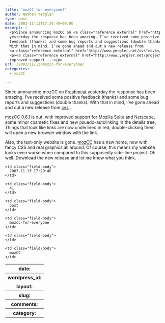 ```yaml
---
title: 'mozCC for everyone!'
author: Nathan Yergler
type: post
date: 2003-11-13T17:29:40+00:00
excerpt: |
  <p>Since announcing mozCC on <a class="reference external" href="http://www.freshmeat.net">Freshmeat</a>
  yesterday the response has been amazing. I’ve received some positive
  feedback (thanks) and some bug reports and suggestions (double thanks).
  With that in mind, I’ve gone ahead and cut a new release from
  <a class="reference external" href="http://www.yergler.net/cvs">cvs</a>.</p>
  <p><a class="reference external" href="http://www.yergler.net/projects/mozcc">mozCC 0.6.1</a> is out, with
  improved support ...</p>
url: /2003/11/13/mozcc-for-everyone/
categories:
  - mozCC

---
```

Since announcing mozCC on [Freshmeat][1]  yesterday the response has been amazing. I’ve received some positive feedback (thanks) and some bug reports and suggestions (double thanks). With that in mind, I’ve gone ahead and cut a new release from [cvs][2] .

[mozCC 0.6.1][3]  is out, with improved support for Mozilla Suite and Netscape, some minor cosmetic fixes and new psuedo-autolinking in the details tree. Things that look like links are now underlined in red; double-clicking them will open a new browser window with the link.

Also, the text-only website is gone. [mozCC][3]  has a new home, now with fancy <span class="caps">CSS</span> and real graphics all around. Of course, this means my website looks even worse when compared to this supposedly side-line project. Oh well. Download the new release and let me know what you think.

<table class="docutils field-list" frame="void" rules="none">
  <col class="field-name" /> <col class="field-body" /> <tr class="field">
    <th class="field-name">
      date:
    </th>

    <td class="field-body">
      2003-11-13 17:29:40
    </td>
  </tr>

  <tr class="field">
    <th class="field-name">
      wordpress_id:
    </th>

    <td class="field-body">
      41
    </td>
  </tr>

  <tr class="field">
    <th class="field-name">
      layout:
    </th>

    <td class="field-body">
      post
    </td>
  </tr>

  <tr class="field">
    <th class="field-name">
      slug:
    </th>

    <td class="field-body">
      mozcc-for-everyone
    </td>
  </tr>

  <tr class="field">
    <th class="field-name">
      comments:
    </th>

    <td class="field-body">
    </td>
  </tr>

  <tr class="field">
    <th class="field-name">
      category:
    </th>

    <td class="field-body">
      mozCC
    </td>
  </tr>
</table>

 [1]: http://www.freshmeat.net
 [2]: http://www.yergler.net/cvs
 [3]: http://www.yergler.net/projects/mozcc